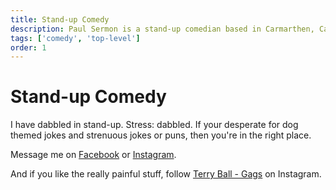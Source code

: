 ```yaml
---
title: Stand-up Comedy
description: Paul Sermon is a stand-up comedian based in Carmarthen, Carmarthenshire.
tags: ['comedy', 'top-level']
order: 1
---
```


# Stand-up Comedy

I have dabbled in stand-up. Stress: dabbled. If your desperate for dog themed jokes and strenuous jokes or puns, then you're in the right place.

Message me on [Facebook](https://www.facebook.com/paulsermon/) or [Instagram](https://www.instagram.com/paulsermon).

And if you like the really painful stuff, follow [Terry Ball - Gags](https://www.instagram.com/terryballgags) on Instagram.
